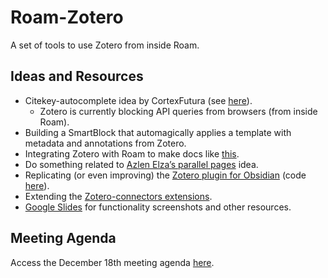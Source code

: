 # Roam-Zotero
A set of tools to use Zotero from inside Roam.

## Ideas and Resources

- Citekey-autocomplete idea by CortexFutura (see [here](https://roamresearch.slack.com/archives/C0190JLGDUJ/p1606900938317900)).
  - Zotero is currently blocking API queries from browsers (from inside Roam).
- Building a SmartBlock that automagically applies a template with metadata and annotations from Zotero.
- Integrating Zotero with Roam to make docs like [this](https://arxiv.org/abs/2006.04831).
- Do something related to [Azlen Elza’s parallel pages](https://gist.github.com/azlen/9a165c935612e86dbc107328112aad3b) idea.
- Replicating (or even improving) the [Zotero plugin for Obsidian](https://forum.obsidian.md/t/new-plugin-citations-with-zotero/9793) (code [here](https://github.com/hans/obsidian-citation-plugin/tree/0.1.3)).
- Extending the [Zotero-connectors extensions](https://github.com/hans/obsidian-citation-plugin/tree/0.1.3).
- [Google Slides](https://docs.google.com/presentation/d/10mZvO4qTZ4gqWoSnBqY3xBZW_QWLgt7slSbT0rUn8AE/edit) for functionality screenshots and other resources.

## Meeting Agenda

Access the December 18th meeting agenda [here](https://docs.google.com/document/d/1QcgPuFoG3CMaAIzVRbZY-Vt3BXV3CTPXKp_COHfF2XU/edit?usp=sharing).
